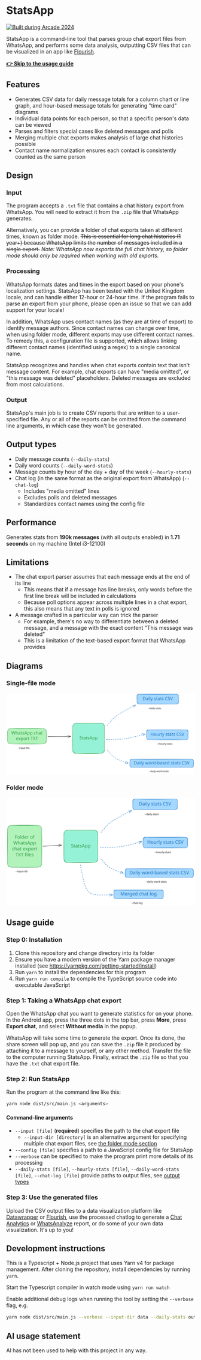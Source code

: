 # StatsApp

[![Built during Arcade 2024](https://badges.api.lorebooks.wiki/badges/hackclub/arcade)](https://hackclub.com/arcade)

StatsApp is a command-line tool that parses group chat export files from WhatsApp, and performs some data analysis, outputting CSV files that can be visualized in an app like [Flourish](https://flourish.studio/).

[**👉 Skip to the usage guide**](#usage-guide)

## Features

- Generates CSV data for daily message totals for a column chart or line graph, and hour-based message totals for generating "time card" diagrams
- Individual data points for each person, so that a specific person's data can be viewed
- Parses and filters special cases like deleted messages and polls
- Merging multiple chat exports makes analysis of large chat histories possible
- Contact name normalization ensures each contact is consistently counted as the same person

## Design

### Input

The program accepts a `.txt` file that contains a chat history export from WhatsApp. You will need to extract it from the `.zip` file that WhatsApp generates.

Alternatively, you can provide a folder of chat exports taken at different times, known as folder mode. ~~This is essential for long chat histories (1 year+) because WhatsApp limits the number of messages included in a single export.~~ _Note: WhatsApp now exports the full chat history, so folder mode should only be required when working with old exports._

### Processing

WhatsApp formats dates and times in the export based on your phone's localization settings. StatsApp has been tested with the United Kingdom locale, and can handle either 12-hour or 24-hour time. If the program fails to parse an export from your phone, please open an issue so that we can add support for your locale!

In addition, WhatsApp uses contact names (as they are at time of export) to identify message authors. Since contact names can change over time, when using folder mode, different exports may use different contact names. To remedy this, a configuration file is supported, which allows linking different contact names (identified using a regex) to a single canonical name.

StatsApp recognizes and handles when chat exports contain text that isn't message content. For example, chat exports can have "media omitted", or "this message was deleted" placeholders. Deleted messages are excluded from most calculations.

### Output

StatsApp's main job is to create CSV reports that are written to a user-specified file. Any or all of the reports can be omitted from the command line arguments, in which case they won't be generated.

## Output types

- Daily message counts (`--daily-stats`)
- Daily word counts (`--daily-word-stats`)
- Message counts by hour of the day + day of the week (`--hourly-stats`)
- Chat log (in the same format as the original export from WhatsApp) (`--chat-log`)
  - Includes "media omitted" lines
  - Excludes polls and deleted messages
  - Standardizes contact names using the config file

## Performance

Generates stats from **190k messages** (with all outputs enabled) in **1.71 seconds** on my machine (Intel i3-12100)

<!--
Test command: time yarn node dist/src/main.js --input data/WhatsApp\ Chat\ with\ -\ June\ 2024.txt --config dist/config/config.js --chat-log out/chat-log.txt --daily-stats out/daily-stats.csv --hourly-stats out/hourly.csv --daily-word-stats out/daily-words.csv
Result: 1.71s user 0.17s system 122% cpu 1.535 total
-->

## Limitations

- The chat export parser assumes that each message ends at the end of its line
  - This means that if a message has line breaks, only words before the first line break will be included in calculations
  - Because poll options appear across multiple lines in a chat export, this also means that any text in polls is ignored
- A message crafted in a particular way can trick the parser
  - For example, there's no way to differentiate between a deleted message, and a message with the exact content "This message was deleted"
  - This is a limitation of the text-based export format that WhatsApp provides

## Diagrams

### Single-file mode

<picture>
  <source media="(prefers-color-scheme: dark)" srcset="./assets/StatsApp%20single%20file%20mode%20(dark).excalidraw.svg">
  <img alt="A diagram showing the inputs and outputs for StatsApp (when given a single file), and their corresponding command-line arguments" src="./assets/StatsApp%20single%20file%20mode.excalidraw.svg">
</picture>

### Folder mode

<picture>
  <source media="(prefers-color-scheme: dark)" srcset="./assets/StatsApp%20folder%20mode%20(dark).excalidraw.svg">
  <img alt="A diagram showing the inputs and outputs for StatsApp (when given a folder of chat exports), and their corresponding command-line arguments" src="./assets/StatsApp%20folder%20mode.excalidraw.svg">
</picture>

## Usage guide

### Step 0: Installation

1. Clone this repository and change directory into its folder
2. Ensure you have a modern version of the Yarn package manager installed (see <https://yarnpkg.com/getting-started/install>)
3. Run `yarn` to install the dependencies for this program
4. Run `yarn run compile` to compile the TypeScript source code into executable JavaScript

### Step 1: Taking a WhatsApp chat export

Open the WhatsApp chat you want to generate statistics for on your phone. In the Android app, press the three dots in the top bar, press **More**, press **Export chat**, and select **Without media** in the popup.

WhatsApp will take some time to generate the export. Once its done, the share screen will pop up, and you can save the `.zip` file it produced by attaching it to a message to yourself, or any other method. Transfer the file to the computer running StatsApp. Finally, extract the `.zip` file so that you have the `.txt` chat export file.

### Step 2: Run StatsApp

Run the program at the command line like this:

```bash
yarn node dist/src/main.js <arguments>
```

#### Command-line arguments

- `--input [file]` (**required**) specifies the path to the chat export file
  - `--input-dir [directory]` is an alternative argument for specifying multiple chat export files, see [the folder mode section](#folder-mode)
- `--config [file]` specifies a path to a JavaScript config file for StatsApp
- `--verbose` can be specified to make the program print more details of its processing
- `--daily-stats [file]`, `--hourly-stats [file]`, `--daily-word-stats [file]`, `--chat-log [file]` provide paths to output files, see [output types](#output-types)

### Step 3: Use the generated files

Upload the CSV output files to a data visualization platform like [Datawrapper](https://www.datawrapper.de) or [Flourish](https://flourish.studio/), use the processed chatlog to generate a [Chat Analytics](https://chatanalytics.app/) or [WhatsAnalyze](https://whatsanalyze.com/) report, or do some of your own data visualization. It's up to you!

## Development instructions

This is a Typescript + Node.js project that uses Yarn v4 for package management. After cloning the repository, install dependencies by running `yarn`.

Start the Typescript compiler in watch mode using `yarn run watch`

Enable additional debug logs when running the tool by setting the `--verbose` flag, e.g.

```bash
yarn node dist/src/main.js --verbose --input-dir data --daily-stats out/daily-stats.csv --chat-log out/chat-log.txt
```

## AI usage statement

AI has not been used to help with this project in any way.
